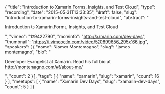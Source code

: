 {
  "title": "Introduction to Xamarin.Forms, Insights, and Test Cloud",
  "type": "recording",
  "date": "2015-05-31T13:33:35",
  "draft": false,
  "slug": "introduction-to-xamarin-forms-insights-and-test-cloud",
  "abstract": "<p>Introduction to Xamarin.Forms, Insights, and Test Cloud</p>",
  "vimeo": "129422790",
  "moreinfo": "http://xamarin.com/dev-days",
  "thumbnail": "https://i.vimeocdn.com/video/520899656_295x166.jpg",
  "speakers": [
    {
      "name": "James Montemagno",
      "slug": "james-montemagno",
      "bio": "<p>Developer Evangelist at Xamarin. Read his full bio at http://montemagno.com/#!/about-me/</p>",
      "count": 2
    }
  ],
  "tags": [
    {
      "name": "xamarin",
      "slug": "xamarin",
      "count": 16
    }
  ],
  "meetups": [
    {
      "name": "Xamarin Dev Days",
      "slug": "xamarin-dev-days",
      "count": 5
    }
  ]
}